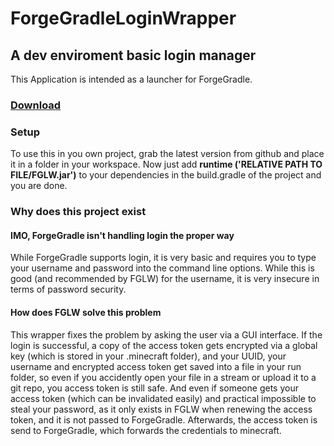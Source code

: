 # ForgeGradleLoginWrapper
<h2>A dev enviroment basic login manager</h2>

This Application is intended as a launcher for ForgeGradle.

<h3><a href=https://github.com/ichttt/ForgeGradleLoginWrapper/releases>Download</a></h3>

<h3>Setup</h3>
To use this in you own project, grab the latest version from github and place it in a folder in your workspace. Now just add <b>runtime ('RELATIVE PATH TO FILE/FGLW.jar')</b> to your dependencies in the build.gradle of the project and you are done.

<h3>Why does this project exist</h3>

<h4>IMO, ForgeGradle isn't handling login the proper way</h4>

While ForgeGradle supports login, it is very basic and requires you to type your
username and password into the command line options.
While this is good (and recommended by FGLW) for the username, it is very insecure
in terms of password security.

<h4>How does FGLW solve this problem</h4>

This wrapper fixes the problem by asking the user via a GUI interface.
If the login is successful, a copy of the access token gets encrypted via a global key
(which is stored in your .minecraft folder), and your UUID, your username and 
encrypted access token get saved into a file in your run folder, so even if you accidently open your file in a stream or upload it to a git repo, you access token is still safe. And even if someone gets your access token (which can be invalidated easily)
and practical impossible to steal your password, as it only exists in FGLW when renewing
the access token, and it is not passed to ForgeGradle. 
Afterwards, the access token is send to ForgeGradle, which
forwards the credentials to minecraft.
